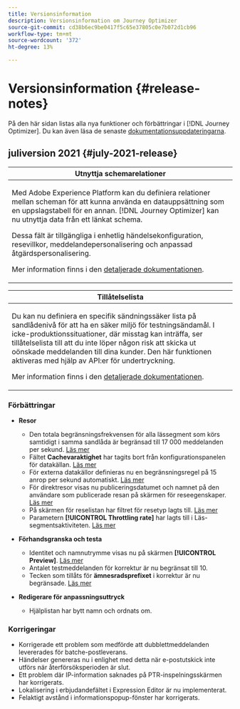 ```yaml
---
title: Versionsinformation
description: Versionsinformation om Journey Optimizer
source-git-commit: cd38b6ec9be0417f5c65e37805c0e7b072d1cb96
workflow-type: tm+mt
source-wordcount: '372'
ht-degree: 13%

---
```



# Versionsinformation {#release-notes}

På den här sidan listas alla nya funktioner och förbättringar i [!DNL Journey Optimizer]. Du kan även läsa de senaste [dokumentationsuppdateringarna](documentation-updates.md).

## juliversion 2021 {#july-2021-release}

<table>
<thead>
<tr>
<th><strong>Utnyttja schemarelationer</strong><br/></th>
</tr>
</thead>
<tbody>
<tr>
<td>
<p>Med Adobe Experience Platform kan du definiera relationer mellan scheman för att kunna använda en datauppsättning som en uppslagstabell för en annan. [!DNL Journey Optimizer] kan nu utnyttja data från ett länkat schema.</p>
<p>Dessa fält är tillgängliga i enhetlig händelsekonfiguration, resevillkor, meddelandepersonalisering och anpassad åtgärdspersonalisering.</p>
<p>Mer information finns i den <a href="event/experience-event-schema.md#leverage_schema_relationships">detaljerade dokumentationen</a>.</p>
</td>
</tr>
</tbody>
</table>

<table>
<thead>
<tr>
<th><strong>Tillåtelselista</strong><br/></th>
</tr>
</thead>
<tbody>
<tr>
<td>
<p>Du kan nu definiera en specifik sändningssäker lista på sandlådenivå för att ha en säker miljö för testningsändamål. I icke-produktionssituationer, där misstag kan inträffa, ser tillåtelselista till att du inte löper någon risk att skicka ut oönskade meddelanden till dina kunder. Den här funktionen aktiveras med hjälp av API:er för undertryckning.</p>
<p>Mer information finns i den <a href="allow-list.md">detaljerade dokumentationen</a>.</p>
</td>
</tr>
</tbody>
</table>

### Förbättringar

* **Resor**
   * Den totala begränsningsfrekvensen för alla lässegment som körs samtidigt i samma sandlåda är begränsad till 17 000 meddelanden per sekund. [Läs mer](building-journeys/read-segment.md#configuring-segment-trigger-activity)
   * Fältet **Cachevaraktighet** har tagits bort från konfigurationspanelen för datakällan. [Läs mer](datasource/about-data-sources.md)
   * För externa datakällor definieras nu en begränsningsregel på 15 anrop per sekund automatiskt. [Läs mer](configuration/external-systems.md#capping)
   * För direktresor visas nu publiceringsdatumet och namnet på den användare som publicerade resan på skärmen för reseegenskaper. [Läs mer](building-journeys/journey-gs.md#change-properties)
   * På skärmen för reselistan har filtret för resetyp lagts till. [Läs mer](user-interface.md#section_lgm_hpz_pgb)
   * Parametern **[!UICONTROL Throttling rate]** har lagts till i Läs-segmentsaktiviteten. [Läs mer](building-journeys/read-segment.md#configuring-segment-trigger-activity)

* **Förhandsgranska och testa**
   * Identitet och namnutrymme visas nu på skärmen **[!UICONTROL Preview]**. [Läs mer](preview.md#preview-your-messages)
   * Antalet testmeddelanden för korrektur är nu begränsat till 10.
   * Tecken som tillåts för **ämnesradsprefixet** i korrektur är nu begränsade. [Läs mer](preview.md#send-proofs)

* **Redigerare för anpassningsuttryck**
   * Hjälplistan har bytt namn och ordnats om.

### Korrigeringar

* Korrigerade ett problem som medförde att dubblettmeddelanden levererades för batche-postleverans.
* Händelser genereras nu i enlighet med detta när e-postutskick inte utförs när återförsöksperioden är slut.
* Ett problem där IP-information saknades på PTR-inspelningsskärmen har korrigerats.
* Lokalisering i erbjudandefältet i Expression Editor är nu implementerat.
* Felaktigt avstånd i informationspopup-fönster har korrigerats.
